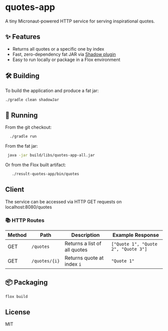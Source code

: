 # quotes-app

A tiny Micronaut-powered HTTP service for serving inspirational quotes.

## ✨ Features

- Returns all quotes or a specific one by index
- Fast, zero-dependency fat JAR via [Shadow plugin](https://imperceptiblethoughts.com/shadow/)
- Easy to run locally or package in a Flox environment


## 🛠️ Building

To build the application and produce a fat jar:

```bash
./gradle clean shadowJar
```

## 🏃 Running

From the git checkout: 

```bash
  ./gradle run
```

From the fat jar:

```bash
 java -jar build/libs/quotes-app-all.jar
```

Or from the Flox built artifact:

```bash
   ./result-quotes-app/bin/quotes
```

## Client

The service can be accessed via HTTP GET requests on localhost:8080/quotes

### 📚 HTTP Routes

| Method | Path            | Description                    | Example Response                       |
|--------|------------------|--------------------------------|----------------------------------------|
| GET    | `/quotes`        | Returns a list of all quotes   | `["Quote 1", "Quote 2", "Quote 3"]`    |
| GET    | `/quotes/{i}`    | Returns quote at index `i`     | `"Quote 1"`                            |



## 📦 Packaging

```bash
flox build
```

## License
MIT
